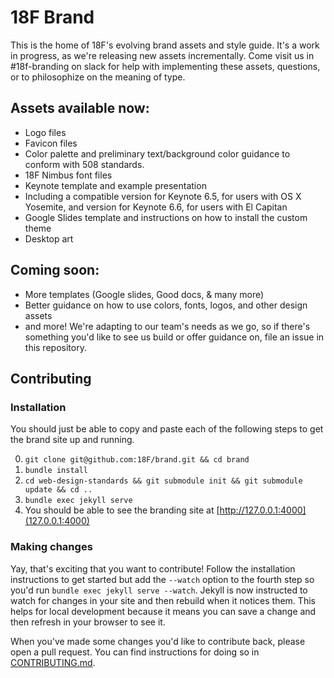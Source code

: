 # 18F Brand
This is the home of 18F's evolving brand assets and style guide. It's a work in progress, as we're releasing new assets incrementally. Come visit us in #18f-branding on slack for help with implementing these assets, questions, or to philosophize on the meaning of type.

## Assets available now:
- Logo files
- Favicon files
- Color palette and preliminary text/background color guidance to conform with 508 standards.
- 18F Nimbus font files
- Keynote template and example presentation
 - Including a compatible version for Keynote 6.5, for users with OS X Yosemite,  and  version for Keynote 6.6, for users with El Capitan
- Google Slides template and instructions on how to install the custom theme
- Desktop art

## Coming soon:
- More templates (Google slides, Good docs, & many more)
- Better guidance on how to use colors, fonts, logos, and other design assets
- and more! We're adapting to our team's needs as we go, so if there's something you'd like to see us build or offer guidance on, file an issue in this repository.

## Contributing

### Installation
You should just be able to copy and paste each of the following steps to get the brand site up and running.

0. `git clone git@github.com:18F/brand.git && cd brand`
0. `bundle install`
0. `cd web-design-standards && git submodule init && git submodule update && cd ..`
0. `bundle exec jekyll serve`
0. You should be able to see the branding site at [http://127.0.0.1:4000](127.0.0.1:4000)

### Making changes
Yay, that's exciting that you want to contribute! Follow the installation instructions to get started but add the `--watch` option to the fourth step so you'd run `bundle exec jekyll serve --watch`. Jekyll is now instructed to watch for changes in your site and then rebuild when it notices them. This helps for local development because it means you can save a change and then refresh in your browser to see it.

When you've made some changes you'd like to contribute back, please open a pull request. You can find instructions for doing so in [CONTRIBUTING.md](CONTRIBUTING.md).
